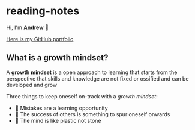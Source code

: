 # reading-notes
Hi, I'm **Andrew** :ghost:

[Here is my GitHub portfolio](https://github.com/andrewemorris)

## What is a growth mindset?
A **growth mindset** is a open approach to learning that starts from the perspective that skills and knowledge are not fixed or ossified and can be developed and grow

Three things to keep oneself on-track with a *growth mindset*:
- 	:clown_face: Mistakes are a learning opportunity
- 	:hugs: The success of others is something to spur oneself onwards
- :exploding_head: The mind is like plastic not stone

